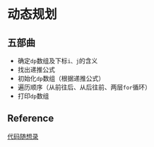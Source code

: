 # 动态规划
## 五部曲
- 确定`dp`数组及下标`i、j`的含义
- 找出递推公式
- 初始化`dp`数组（根据递推公式）
- 遍历顺序（从前往后、从后往前、两层`for`循环）
- 打印`dp`数组
## Reference
[代码随想录](https://programmercarl.com/%E5%8A%A8%E6%80%81%E8%A7%84%E5%88%92%E7%90%86%E8%AE%BA%E5%9F%BA%E7%A1%80.html)